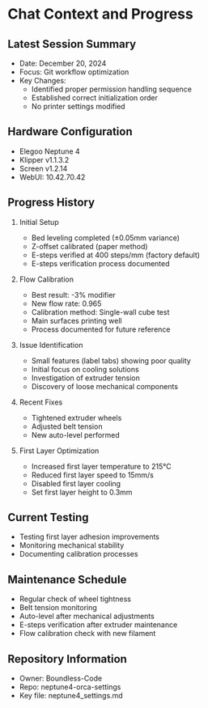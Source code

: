 # Chat Context and Progress

## Latest Session Summary
- Date: December 20, 2024
- Focus: Git workflow optimization
- Key Changes:
  - Identified proper permission handling sequence
  - Established correct initialization order
  - No printer settings modified

## Hardware Configuration
- Elegoo Neptune 4
- Klipper v1.1.3.2
- Screen v1.2.14
- WebUI: 10.42.70.42

## Progress History
1. Initial Setup
   - Bed leveling completed (±0.05mm variance)
   - Z-offset calibrated (paper method)
   - E-steps verified at 400 steps/mm (factory default)
   - E-steps verification process documented

2. Flow Calibration
   - Best result: -3% modifier
   - New flow rate: 0.965
   - Calibration method: Single-wall cube test
   - Main surfaces printing well
   - Process documented for future reference

3. Issue Identification
   - Small features (label tabs) showing poor quality
   - Initial focus on cooling solutions
   - Investigation of extruder tension
   - Discovery of loose mechanical components

4. Recent Fixes
   - Tightened extruder wheels
   - Adjusted belt tension
   - New auto-level performed

5. First Layer Optimization
   - Increased first layer temperature to 215°C
   - Reduced first layer speed to 15mm/s
   - Disabled first layer cooling
   - Set first layer height to 0.3mm

## Current Testing
- Testing first layer adhesion improvements
- Monitoring mechanical stability
- Documenting calibration processes

## Maintenance Schedule
- Regular check of wheel tightness
- Belt tension monitoring
- Auto-level after mechanical adjustments
- E-steps verification after extruder maintenance
- Flow calibration check with new filament

## Repository Information
- Owner: Boundless-Code
- Repo: neptune4-orca-settings
- Key file: neptune4_settings.md